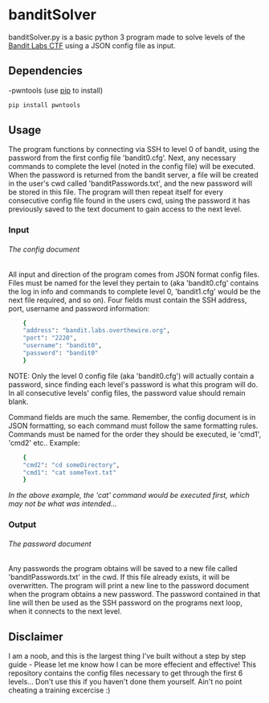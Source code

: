 # banditSolver
banditSolver.py is a basic python 3 program made to solve levels of the [Bandit Labs CTF](https://overthewire.org/wargames/bandit/) using a JSON config file as input.

## Dependencies
-pwntools (use [pip](https://pip.pypa.io/en/stable/) to install)

```bash
pip install pwntools
```

## Usage 
The program functions by connecting via SSH to level 0 of bandit, using the password from the first config file 'bandit0.cfg'. Next, any necessary commands to complete the level (noted in the config file) will be executed. When the password is returned from the bandit server, a file will be created in the user's cwd called 'banditPasswords.txt', and the new password will be stored in this file. The program will then repeat itself for every consecutive config file found in the users cwd, using the password it has previously saved to the text document to gain access to the next level.

### Input
###### The config document
All input and direction of the program comes from JSON format config files. Files must be named for the level they pertain to (aka 'bandit0.cfg' contains the log in info and commands to complete level 0, 'bandit1.cfg' would be the next file required, and so on). Four fields must contain the SSH address, port, username and password information:

```bash
    {
    "address": "bandit.labs.overthewire.org",
    "port": "2220",
    "username": "bandit0",
    "password": "bandit0"
    }
```
NOTE: Only the level 0 config file (aka 'bandit0.cfg') will actually contain a password, since finding each level's password is what this program will do. In all consecutive levels' config files, the password value should remain blank.

Command fields are much the same. Remember, the config document is in JSON formatting, so each command must follow the same formatting rules. Commands must be named for the order they should be executed, ie 'cmd1', 'cmd2' etc.. Example:

```bash
    {
    "cmd2": "cd someDirectory",
    "cmd1": "cat someText.txt"
    }
```
_In the above example, the 'cat' command would be executed first, which may not be what was intended..._

### Output
###### The password document
Any passwords the program obtains will be saved to a new file called 'banditPasswords.txt' in the cwd. If this file already exists, it will be overwritten. The program will print a new line to the password document when the program obtains a new password. The password contained in that line will then be used as the SSH password on the programs next loop, when it connects to the next level.

## Disclaimer
I am a noob, and this is the largest thing I've built without a step by step guide - Please let me know how I can be more effecient and effective! This repository contains the config files necessary to get through the first 6 levels... Don't use this if you haven't done them yourself. Ain't no point cheating a training excercise :)
